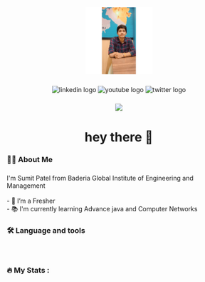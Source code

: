 

<!--
**Sumitpatel119/Sumitpatel119** is a ✨ _special_ ✨ repository because its `README.md` (this file) appears on your GitHub profile.

Here are some ideas to get you started:

- 🔭 I’m currently working on ...
- 🌱 I’m currently learning ...
- 👯 I’m looking to collaborate on ...
- 🤔 I’m looking for help with ...
- 💬 Ask me about ...
- 📫 How to reach me: ...
- 😄 Pronouns: ...
- ⚡ Fun fact: ...
-->
<div align="center">
  <img height="150" src="GridArt_20221013_194320077.jpg"  />
</div>

###

<div align="center">
  <img src="https://img.shields.io/static/v1?message=LinkedIn&logo=linkedin&label=&color=0077B5&logoColor=white&labelColor=&style=for-the-badge" height="25" alt="linkedin logo"  />
  
  <img src="https://img.shields.io/static/v1?message=Youtube&logo=youtube&label=&color=FF0000&logoColor=white&labelColor=&style=for-the-badge" height="25" alt="youtube logo"  />
  <img src="https://img.shields.io/static/v1?message=Twitter&logo=twitter&label=&color=1DA1F2&logoColor=white&labelColor=&style=for-the-badge" height="25" alt="twitter logo"  />
</div>

###

<div align="center">
  <img src="https://visitor-badge.laobi.icu/badge?page_id=maurodesouza.maurodesouza&"  />
</div>

###

<h1 align="center">hey there 👋</h1>

###

<h3 align="left">👩‍💻  About Me</h3>

###

<p align="left">I'm Sumit Patel from Baderia Global Institute of Engineering and Management<br><br>- 🔭 I’m a Fresher<br>- 📚 I'm currently learning Advance java and Computer Networks<br></p>

###

<h3 align="left">🛠 Language and tools</h3>

###

<div align="left">
<!--   <img src="[https://cdn.jsdelivr.net/gh/devicons/devicon/icons/go/go-original-wordmark.svg" height="40" alt="go logo](https://www.google.com/url?sa=i&url=https%3A%2F%2Fwww.cleanpng.com%2Fpng-computer-icons-html5-scalable-vector-graphics-port-7081597%2F&psig=AOvVaw37oKXfD_hil3S-EyAYIda_&ust=1708536035984000&source=images&cd=vfe&opi=89978449&ved=0CBMQjRxqFwoTCPi7ne-2uoQDFQAAAAAdAAAAABAE)"  /> -->
  <img width="12" />
<!--   <img src="[https://cdn.jsdelivr.net/gh/devicons/devicon/icons/rust/rust-plain.svg" height="40" alt="rust logo](https://www.google.com/url?sa=i&url=https%3A%2F%2Fwww.pngegg.com%2Fen%2Fpng-fnuag&psig=AOvVaw0prt6Mfe0URB-ZTWVZtj1s&ust=1708536103372000&source=images&cd=vfe&opi=89978449&ved=0CBMQjRxqFwoTCLCwnI-3uoQDFQAAAAAdAAAAABAE)"  /> -->
  <img width="12" />
<!--   <img src="[https://cdn.jsdelivr.net/gh/devicons/devicon/icons/ruby/ruby-plain-wordmark.svg" height="40" alt="ruby logo](https://www.google.com/url?sa=i&url=https%3A%2F%2Fwww.pngegg.com%2Fen%2Fsearch%3Fq%3Dc%2BLanguage&psig=AOvVaw39MOTqgjALkd4EuIUrqWhZ&ust=1708536140447000&source=images&cd=vfe&opi=89978449&ved=0CBMQjRxqFwoTCNi3-6C3uoQDFQAAAAAdAAAAABAE)"  /> -->
  <img width="12" />
<!--   <img src="[https://cdn.jsdelivr.net/gh/devicons/devicon/icons/dot-net/dot-net-plain-wordmark.svg" height="40" alt="dot-net logo](https://www.google.com/url?sa=i&url=https%3A%2F%2Fwww.cleanpng.com%2Fpng-java-programming-language-selenium-computer-softwa-6860232%2F&psig=AOvVaw109AWWwLblry6pSpdoqc8Y&ust=1708536170414000&source=images&cd=vfe&opi=89978449&ved=0CBMQjRxqFwoTCPDInK-3uoQDFQAAAAAdAAAAABAO)"  /> -->
  <img width="12" />
<!--   <img src="[https://cdn.jsdelivr.net/gh/devicons/devicon/icons/firebase/firebase-plain-wordmark.svg" height="40" alt="firebase logo](https://www.google.com/url?sa=i&url=https%3A%2F%2Fwww.hiclipart.com%2Ffree-transparent-background-png-clipart-pavqi&psig=AOvVaw3c9TojAIz51g4z1hbNc-zp&ust=1708536239609000&source=images&cd=vfe&opi=89978449&ved=0CBMQjRxqFwoTCIizkdC3uoQDFQAAAAAdAAAAABAJ)"  /> -->
  <img width="12" />
<!--   <img src="[https://cdn.jsdelivr.net/gh/devicons/devicon/icons/amazonwebservices/amazonwebservices-original.svg" height="40" alt="amazonwebservices logo](https://www.google.com/url?sa=i&url=https%3A%2F%2Fstock.adobe.com%2Fsearch%3Fk%3Djavascript%2Bicon&psig=AOvVaw07zV_CUKSJdjNd5ROD7yzr&ust=1708536278088000&source=images&cd=vfe&opi=89978449&ved=0CBMQjRxqFwoTCMjRueK3uoQDFQAAAAAdAAAAABAJ)"  /> -->
  <img width="12" />
<!--   <img src="[https://cdn.jsdelivr.net/gh/devicons/devicon/icons/circleci/circleci-plain.svg" height="40" alt="circleci logo](https://www.google.com/url?sa=i&url=https%3A%2F%2Fwww.pngwing.com%2Fen%2Fsearch%3Fq%3DSQL&psig=AOvVaw1qfPy1phHsbaig7kYJm5vh&ust=1708536341141000&source=images&cd=vfe&opi=89978449&ved=0CBMQjRxqFwoTCMD4woC4uoQDFQAAAAAdAAAAABAE)"  /> -->
  <img width="12" />
<!--   <img src="[https://cdn.jsdelivr.net/gh/devicons/devicon/icons/kubernetes/kubernetes-plain.svg" height="40" alt="kubernetes logo](https://www.google.com/url?sa=i&url=https%3A%2F%2Fwww.pngegg.com%2Fen%2Fsearch%3Fq%3Dbootstrap%2BLogo&psig=AOvVaw104bNpxPxM-mbdHS_isCs3&ust=1708536387335000&source=images&cd=vfe&opi=89978449&ved=0CBMQjRxqFwoTCNiPypa4uoQDFQAAAAAdAAAAABAE)"  /> -->
<!--   <img width="12" />
  <img src="https://cdn.jsdelivr.net/gh/devicons/devicon/icons/docker/docker-plain-wordmark.svg" height="40" alt="docker logo"  /> -->
</div>

###

<h3 align="left">🔥   My Stats :</h3>

###

<div align="center">
<!--   <img src="https://streak-stats.demolab.com?user=maurodesouza&locale=en&mode=daily&theme=dark&hide_border=false&border_radius=5&order=3" height="220" alt="streak graph"  /> -->
</div>

###
